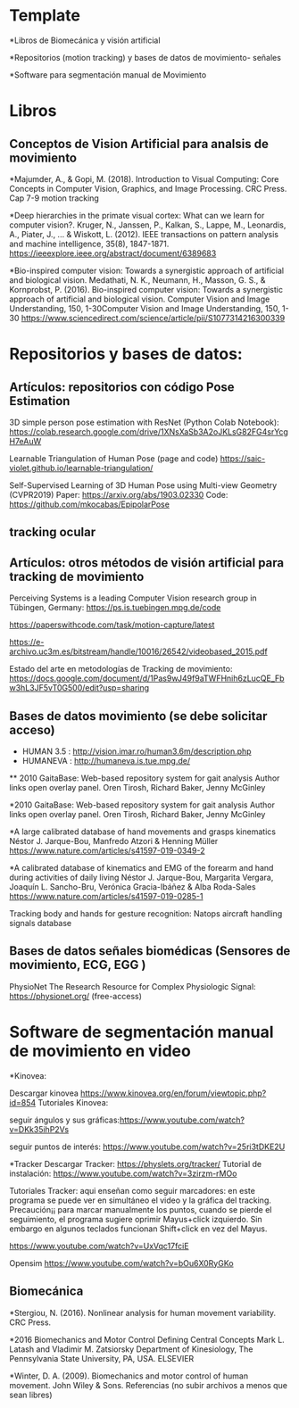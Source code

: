 # Template

*Libros de Biomecánica y visión artificial

*Repositorios (motion tracking) y bases de datos de movimiento- señales 

*Software para segmentación manual de Movimiento

# Libros 


## Conceptos de Vision Artificial para analsis de movimiento

*Majumder, A., & Gopi, M. (2018). Introduction to Visual Computing: Core Concepts in Computer Vision, Graphics, and Image Processing. CRC Press. Cap 7-9 motion tracking

*Deep hierarchies in the primate visual cortex: What can we learn for computer vision?. Kruger, N., Janssen, P., Kalkan, S., Lappe, M., Leonardis, A., Piater, J., ... & Wiskott, L. (2012). IEEE transactions on pattern analysis and machine intelligence, 35(8), 1847-1871.
https://ieeexplore.ieee.org/abstract/document/6389683

*Bio-inspired computer vision: Towards a synergistic approach of artificial and biological vision. Medathati, N. K., Neumann, H., Masson, G. S., & Kornprobst, P. (2016). Bio-inspired computer vision: Towards a synergistic approach of artificial and biological vision. Computer Vision and Image Understanding, 150, 1-30Computer Vision and Image Understanding, 150, 1-30
https://www.sciencedirect.com/science/article/pii/S1077314216300339

# Repositorios y bases de datos:

## Artículos: repositorios con código Pose Estimation

3D simple person pose estimation with ResNet (Python Colab Notebook):
https://colab.research.google.com/drive/1XNsXaSb3A2oJKLsG82FG4srYcgH7eAuW

Learnable Triangulation of Human Pose (page and code) https://saic-violet.github.io/learnable-triangulation/

Self-Supervised Learning of 3D Human Pose using Multi-view Geometry (CVPR2019)
Paper: https://arxiv.org/abs/1903.02330
Code: https://github.com/mkocabas/EpipolarPose

## tracking ocular


## Artículos: otros métodos de visión artificial  para tracking de movimiento

Perceiving Systems is a leading Computer Vision research group in Tübingen, Germany:
https://ps.is.tuebingen.mpg.de/code

https://paperswithcode.com/task/motion-capture/latest

https://e-archivo.uc3m.es/bitstream/handle/10016/26542/videobased_2015.pdf

Estado del arte en metodologías de Tracking de movimiento: https://docs.google.com/document/d/1Pas9wJ49f9aTWFHnih6zLucQE_Fbw3hL3JF5vT0G500/edit?usp=sharing



## Bases de datos movimiento (se debe solicitar acceso)

* HUMAN 3.5 : http://vision.imar.ro/human3.6m/description.php
* HUMANEVA : http://humaneva.is.tue.mpg.de/ 

** 2010 GaitaBase: Web-based repository system for gait analysis Author links open overlay panel. Oren Tirosh, Richard Baker, Jenny McGinley

*2010 GaitaBase: Web-based repository system for gait analysis Author links open overlay panel. Oren Tirosh, Richard Baker, Jenny McGinley

*A large calibrated database of hand movements and grasps kinematics Néstor J. Jarque-Bou, Manfredo Atzori & Henning Müller 
https://www.nature.com/articles/s41597-019-0349-2 

*A calibrated database of kinematics and EMG of the forearm and hand during activities of daily living Néstor J. Jarque-Bou, Margarita Vergara, Joaquín L. Sancho-Bru, Verónica Gracia-Ibáñez & Alba Roda-Sales   https://www.nature.com/articles/s41597-019-0285-1

Tracking body and hands for gesture recognition: Natops aircraft handling signals database

## Bases de datos señales biomédicas (Sensores de movimiento, ECG, EGG )

PhysioNet The Research Resource for Complex Physiologic Signal:  https://physionet.org/  (free-access)

# Software de segmentación manual de movimiento en video

*Kinovea:
 
Descargar  kinovea https://www.kinovea.org/en/forum/viewtopic.php?id=854
Tutoriales Kinovea: 

seguir ángulos y sus gráficas:https://www.youtube.com/watch?v=DKk35ihP2Vs

seguir puntos de interés: https://www.youtube.com/watch?v=25ri3tDKE2U   

*Tracker 
Descargar Tracker: https://physlets.org/tracker/
Tutorial de instalación: 
https://www.youtube.com/watch?v=3zirzm-rMOo 

Tutoriales Tracker: aqui enseñan como seguir marcadores: en  este programa se puede ver en simultáneo el video y la gráfica del tracking. Precaución¡¡ para marcar manualmente los puntos, cuando se pierde el seguimiento, el programa sugiere oprimir Mayus+click izquierdo. Sin embargo en algunos teclados funcionan Shift+click en vez del Mayus.

https://www.youtube.com/watch?v=UxVqc17fciE

Opensim
https://www.youtube.com/watch?v=bOu6X0RyGKo 

## Biomecánica

*Stergiou, N. (2016). Nonlinear analysis for human movement variability. CRC Press.

*2016 Biomechanics and Motor Control Defining Central Concepts Mark L. Latash and Vladimir M. Zatsiorsky Department of Kinesiology, The Pennsylvania State University, PA, USA. ELSEVIER

*Winter, D. A. (2009). Biomechanics and motor control of human movement. John Wiley & Sons.
Referencias (no subir archivos a menos que sean libres)


	


